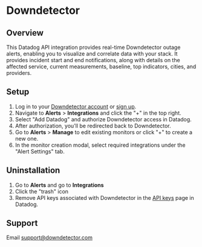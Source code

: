 # Downdetector

## Overview

This Datadog API integration provides real-time Downdetector outage alerts, enabling you to visualize and correlate data with your stack. It provides incident start and end notifications, along with details on the affected service, current measurements, baseline, top indicators, cities, and providers.

## Setup

1.  Log in to your [Downdetector account][1] or [sign up][2].
2.  Navigate to **Alerts** > **Integrations** and click the "+" in the top right.
3.  Select "Add Datadog" and authorize Downdetector access in Datadog.
4.  After authorization, you'll be redirected back to Downdetector.
5.  Go to **Alerts** > **Manage** to edit existing monitors or click "+" to create a new one.
6.  In the monitor creation modal, select required integrations under the "Alert Settings" tab.

## Uninstallation

1. Go to **Alerts** and go to **Integrations**
2. Click the "trash" icon
3. Remove API keys associated with Downdetector in the [API keys][3] page in Datadog.

## Support

Email support@downdetector.com


[1]: https://enterprise.downdetector.com/
[2]: https://downdetector.com/for-business/
[3]: https://app.datadoghq.com/organization-settings/api-keys